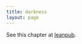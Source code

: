 ```yaml
---
title: darkness
layout: page
---
```


See this chapter at [leanpub](https://leanpub.com/darkroomretreat/read#darkness).
